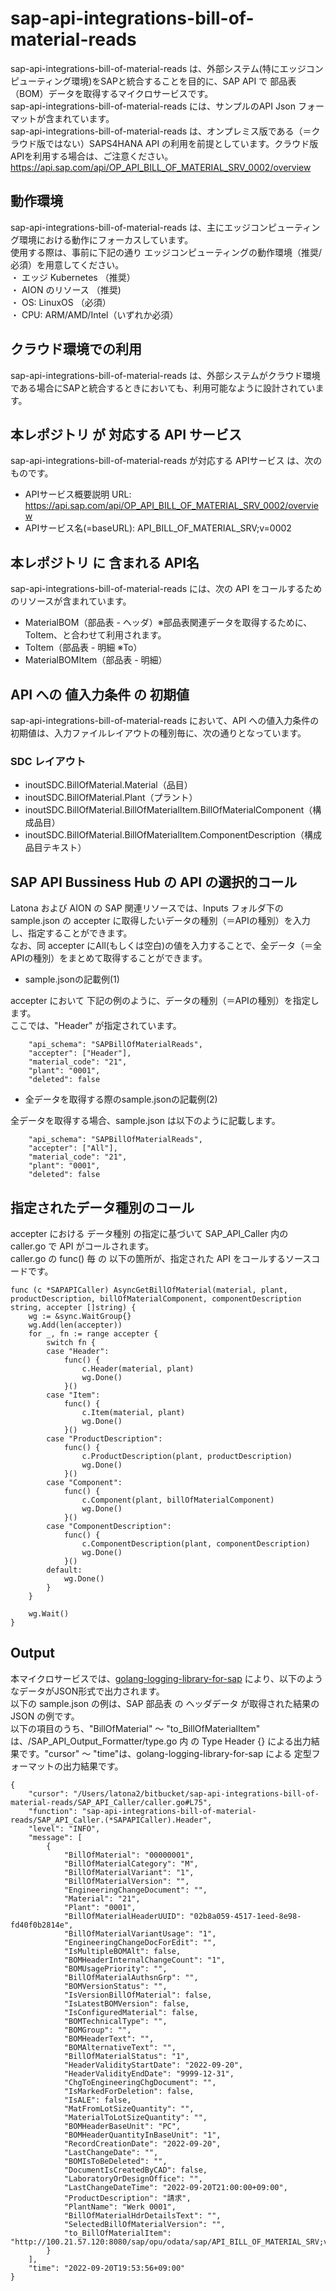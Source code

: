 # sap-api-integrations-bill-of-material-reads  
sap-api-integrations-bill-of-material-reads は、外部システム(特にエッジコンピューティング環境)をSAPと統合することを目的に、SAP API で 部品表（BOM）データを取得するマイクロサービスです。    
sap-api-integrations-bill-of-material-reads には、サンプルのAPI Json フォーマットが含まれています。   
sap-api-integrations-bill-of-material-reads は、オンプレミス版である（＝クラウド版ではない）SAPS4HANA API の利用を前提としています。クラウド版APIを利用する場合は、ご注意ください。   
https://api.sap.com/api/OP_API_BILL_OF_MATERIAL_SRV_0002/overview  

## 動作環境  
sap-api-integrations-bill-of-material-reads は、主にエッジコンピューティング環境における動作にフォーカスしています。  
使用する際は、事前に下記の通り エッジコンピューティングの動作環境（推奨/必須）を用意してください。  
・ エッジ Kubernetes （推奨）    
・ AION のリソース （推奨)    
・ OS: LinuxOS （必須）    
・ CPU: ARM/AMD/Intel（いずれか必須）　　

## クラウド環境での利用
sap-api-integrations-bill-of-material-reads は、外部システムがクラウド環境である場合にSAPと統合するときにおいても、利用可能なように設計されています。  

## 本レポジトリ が 対応する API サービス
sap-api-integrations-bill-of-material-reads が対応する APIサービス は、次のものです。

* APIサービス概要説明 URL: https://api.sap.com/api/OP_API_BILL_OF_MATERIAL_SRV_0002/overview    
* APIサービス名(=baseURL): API_BILL_OF_MATERIAL_SRV;v=0002

## 本レポジトリ に 含まれる API名
sap-api-integrations-bill-of-material-reads には、次の API をコールするためのリソースが含まれています。  

* MaterialBOM（部品表 - ヘッダ）※部品表関連データを取得するために、ToItem、と合わせて利用されます。
* ToItem（部品表 - 明細 ※To）
* MaterialBOMItem（部品表 - 明細）

## API への 値入力条件 の 初期値
sap-api-integrations-bill-of-material-reads において、API への値入力条件の初期値は、入力ファイルレイアウトの種別毎に、次の通りとなっています。  

### SDC レイアウト

* inoutSDC.BillOfMaterial.Material（品目）
* inoutSDC.BillOfMaterial.Plant（プラント）
* inoutSDC.BillOfMaterial.BillOfMaterialItem.BillOfMaterialComponent（構成品目）
* inoutSDC.BillOfMaterial.BillOfMaterialItem.ComponentDescription（構成品目テキスト）

## SAP API Bussiness Hub の API の選択的コール

Latona および AION の SAP 関連リソースでは、Inputs フォルダ下の sample.json の accepter に取得したいデータの種別（＝APIの種別）を入力し、指定することができます。  
なお、同 accepter にAll(もしくは空白)の値を入力することで、全データ（＝全APIの種別）をまとめて取得することができます。  

* sample.jsonの記載例(1)  

accepter において 下記の例のように、データの種別（＝APIの種別）を指定します。  
ここでは、"Header" が指定されています。

```
	"api_schema": "SAPBillOfMaterialReads",
	"accepter": ["Header"],
	"material_code": "21",
	"plant": "0001",
	"deleted": false
```
  
* 全データを取得する際のsample.jsonの記載例(2)  

全データを取得する場合、sample.json は以下のように記載します。  

```
	"api_schema": "SAPBillOfMaterialReads",
	"accepter": ["All"],
	"material_code": "21",
	"plant": "0001",
	"deleted": false
```

## 指定されたデータ種別のコール

accepter における データ種別 の指定に基づいて SAP_API_Caller 内の caller.go で API がコールされます。  
caller.go の func() 毎 の 以下の箇所が、指定された API をコールするソースコードです。  

```
func (c *SAPAPICaller) AsyncGetBillOfMaterial(material, plant, productDescription, billOfMaterialComponent, componentDescription string, accepter []string) {
	wg := &sync.WaitGroup{}
	wg.Add(len(accepter))
	for _, fn := range accepter {
		switch fn {
		case "Header":
			func() {
				c.Header(material, plant)
				wg.Done()
			}()
		case "Item":
			func() {
				c.Item(material, plant)
				wg.Done()
			}()
		case "ProductDescription":
			func() {
				c.ProductDescription(plant, productDescription)
				wg.Done()
			}()
		case "Component":
			func() {
				c.Component(plant, billOfMaterialComponent)
				wg.Done()
			}()
		case "ComponentDescription":
			func() {
				c.ComponentDescription(plant, componentDescription)
				wg.Done()
			}()
		default:
			wg.Done()
		}
	}

	wg.Wait()
}
```

## Output  
本マイクロサービスでは、[golang-logging-library-for-sap](https://github.com/latonaio/golang-logging-library-for-sap) により、以下のようなデータがJSON形式で出力されます。  
以下の sample.json の例は、SAP 部品表 の ヘッダデータ が取得された結果の JSON の例です。  
以下の項目のうち、"BillOfMaterial" ～ "to_BillOfMaterialItem" は、/SAP_API_Output_Formatter/type.go 内 の Type Header {} による出力結果です。"cursor" ～ "time"は、golang-logging-library-for-sap による 定型フォーマットの出力結果です。  

```
{
	"cursor": "/Users/latona2/bitbucket/sap-api-integrations-bill-of-material-reads/SAP_API_Caller/caller.go#L75",
	"function": "sap-api-integrations-bill-of-material-reads/SAP_API_Caller.(*SAPAPICaller).Header",
	"level": "INFO",
	"message": [
		{
			"BillOfMaterial": "00000001",
			"BillOfMaterialCategory": "M",
			"BillOfMaterialVariant": "1",
			"BillOfMaterialVersion": "",
			"EngineeringChangeDocument": "",
			"Material": "21",
			"Plant": "0001",
			"BillOfMaterialHeaderUUID": "02b8a059-4517-1eed-8e98-fd40f0b2814e",
			"BillOfMaterialVariantUsage": "1",
			"EngineeringChangeDocForEdit": "",
			"IsMultipleBOMAlt": false,
			"BOMHeaderInternalChangeCount": "1",
			"BOMUsagePriority": "",
			"BillOfMaterialAuthsnGrp": "",
			"BOMVersionStatus": "",
			"IsVersionBillOfMaterial": false,
			"IsLatestBOMVersion": false,
			"IsConfiguredMaterial": false,
			"BOMTechnicalType": "",
			"BOMGroup": "",
			"BOMHeaderText": "",
			"BOMAlternativeText": "",
			"BillOfMaterialStatus": "1",
			"HeaderValidityStartDate": "2022-09-20",
			"HeaderValidityEndDate": "9999-12-31",
			"ChgToEngineeringChgDocument": "",
			"IsMarkedForDeletion": false,
			"IsALE": false,
			"MatFromLotSizeQuantity": "",
			"MaterialToLotSizeQuantity": "",
			"BOMHeaderBaseUnit": "PC",
			"BOMHeaderQuantityInBaseUnit": "1",
			"RecordCreationDate": "2022-09-20",
			"LastChangeDate": "",
			"BOMIsToBeDeleted": "",
			"DocumentIsCreatedByCAD": false,
			"LaboratoryOrDesignOffice": "",
			"LastChangeDateTime": "2022-09-20T21:00:00+09:00",
			"ProductDescription": "請求",
			"PlantName": "Werk 0001",
			"BillOfMaterialHdrDetailsText": "",
			"SelectedBillOfMaterialVersion": "",
			"to_BillOfMaterialItem": "http://100.21.57.120:8080/sap/opu/odata/sap/API_BILL_OF_MATERIAL_SRV;v=0002/MaterialBOM(BillOfMaterial='00000001',BillOfMaterialCategory='M',BillOfMaterialVariant='1',BillOfMaterialVersion='',EngineeringChangeDocument='',Material='21',Plant='0001')/to_BillOfMaterialItem"
		}
	],
	"time": "2022-09-20T19:53:56+09:00"
}
```
